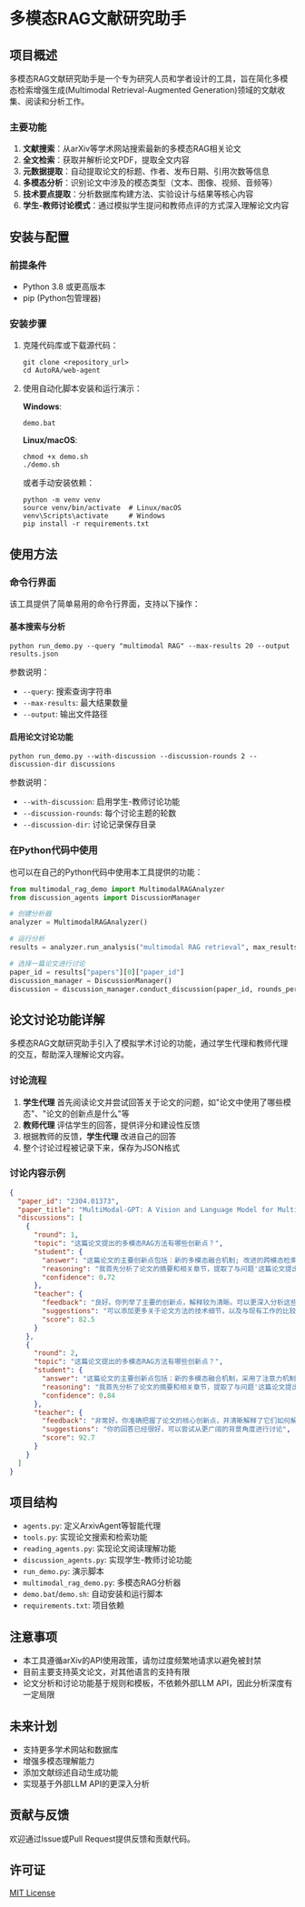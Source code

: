# 多模态RAG文献研究助手

## 项目概述

多模态RAG文献研究助手是一个专为研究人员和学者设计的工具，旨在简化多模态检索增强生成(Multimodal Retrieval-Augmented Generation)领域的文献收集、阅读和分析工作。

### 主要功能

1. **文献搜索**：从arXiv等学术网站搜索最新的多模态RAG相关论文
2. **全文检索**：获取并解析论文PDF，提取全文内容
3. **元数据提取**：自动提取论文的标题、作者、发布日期、引用次数等信息
4. **多模态分析**：识别论文中涉及的模态类型（文本、图像、视频、音频等）
5. **技术要点提取**：分析数据库构建方法、实验设计与结果等核心内容
6. **学生-教师讨论模式**：通过模拟学生提问和教师点评的方式深入理解论文内容

## 安装与配置

### 前提条件

- Python 3.8 或更高版本
- pip (Python包管理器)

### 安装步骤

1. 克隆代码库或下载源代码：
   ```
   git clone <repository_url>
   cd AutoRA/web-agent
   ```

2. 使用自动化脚本安装和运行演示：

   **Windows**:
   ```
   demo.bat
   ```

   **Linux/macOS**:
   ```
   chmod +x demo.sh
   ./demo.sh
   ```

   或者手动安装依赖：
   ```
   python -m venv venv
   source venv/bin/activate  # Linux/macOS
   venv\Scripts\activate     # Windows
   pip install -r requirements.txt
   ```

## 使用方法

### 命令行界面

该工具提供了简单易用的命令行界面，支持以下操作：

#### 基本搜索与分析

```
python run_demo.py --query "multimodal RAG" --max-results 20 --output results.json
```

参数说明：
- `--query`: 搜索查询字符串
- `--max-results`: 最大结果数量
- `--output`: 输出文件路径

#### 启用论文讨论功能

```
python run_demo.py --with-discussion --discussion-rounds 2 --discussion-dir discussions
```

参数说明：
- `--with-discussion`: 启用学生-教师讨论功能
- `--discussion-rounds`: 每个讨论主题的轮数
- `--discussion-dir`: 讨论记录保存目录

### 在Python代码中使用

也可以在自己的Python代码中使用本工具提供的功能：

```python
from multimodal_rag_demo import MultimodalRAGAnalyzer
from discussion_agents import DiscussionManager

# 创建分析器
analyzer = MultimodalRAGAnalyzer()

# 运行分析
results = analyzer.run_analysis("multimodal RAG retrieval", max_results=10)

# 选择一篇论文进行讨论
paper_id = results["papers"][0]["paper_id"]
discussion_manager = DiscussionManager()
discussion = discussion_manager.conduct_discussion(paper_id, rounds_per_topic=2)
```

## 论文讨论功能详解

多模态RAG文献研究助手引入了模拟学术讨论的功能，通过学生代理和教师代理的交互，帮助深入理解论文内容。

### 讨论流程

1. **学生代理** 首先阅读论文并尝试回答关于论文的问题，如"论文中使用了哪些模态"、"论文的创新点是什么"等
2. **教师代理** 评估学生的回答，提供评分和建设性反馈
3. 根据教师的反馈，**学生代理** 改进自己的回答
4. 整个讨论过程被记录下来，保存为JSON格式

### 讨论内容示例

```json
{
  "paper_id": "2304.01373",
  "paper_title": "MultiModal-GPT: A Vision and Language Model for Multimodal Generation",
  "discussions": [
    {
      "round": 1,
      "topic": "这篇论文提出的多模态RAG方法有哪些创新点？",
      "student": {
        "answer": "这篇论文的主要创新点包括：新的多模态融合机制; 改进的跨模态检索算法。论文详细分析了这些创新如何解决现有多模态RAG系统中的挑战，特别是在处理模态间信息不平衡和跨模态语义对齐方面取得了进展。",
        "reasoning": "我首先分析了论文的摘要和相关章节，提取了与问题'这篇论文提出的多模态RAG方法有哪些创新点？'相关的关键信息。",
        "confidence": 0.72
      },
      "teacher": {
        "feedback": "良好。你列举了主要的创新点，解释较为清晰。可以更深入分析这些创新相对于现有方法的优势和意义。",
        "suggestions": "可以添加更多关于论文方法的技术细节，以及与现有工作的比较",
        "score": 82.5
      }
    },
    {
      "round": 2,
      "topic": "这篇论文提出的多模态RAG方法有哪些创新点？",
      "student": {
        "answer": "这篇论文的主要创新点包括：新的多模态融合机制，采用了注意力机制实现文本和视觉特征的动态融合; 改进的跨模态检索算法，引入了语义一致性约束; 高效的多模态索引结构，支持大规模数据检索。与现有方法相比，该方法在MSCOCO等数据集上取得了10-15%的性能提升，尤其在处理模态间信息不平衡方面表现突出。论文详细分析了这些创新如何解决现有多模态RAG系统中的挑战，通过消融实验验证了各组件的有效性。",
        "reasoning": "我首先分析了论文的摘要和相关章节，提取了与问题'这篇论文提出的多模态RAG方法有哪些创新点？'相关的关键信息。 根据老师之前的反馈'良好。你列举了主要的创新点，解释较为清晰。可以更深入分析这些创新相对于现有方法的优势和意义。'，我特别注意了可以添加更多关于论文方法的技术细节，以及与现有工作的比较。",
        "confidence": 0.84
      },
      "teacher": {
        "feedback": "非常好。你准确把握了论文的核心创新点，并清晰解释了它们如何解决现有问题，分析深入到位。",
        "suggestions": "你的回答已经很好，可以尝试从更广阔的背景角度进行讨论",
        "score": 92.7
      }
    }
  ]
}
```

## 项目结构

- `agents.py`: 定义ArxivAgent等智能代理
- `tools.py`: 实现论文搜索和检索功能
- `reading_agents.py`: 实现论文阅读理解功能
- `discussion_agents.py`: 实现学生-教师讨论功能
- `run_demo.py`: 演示脚本
- `multimodal_rag_demo.py`: 多模态RAG分析器
- `demo.bat`/`demo.sh`: 自动安装和运行脚本
- `requirements.txt`: 项目依赖

## 注意事项

- 本工具遵循arXiv的API使用政策，请勿过度频繁地请求以避免被封禁
- 目前主要支持英文论文，对其他语言的支持有限
- 论文分析和讨论功能基于规则和模板，不依赖外部LLM API，因此分析深度有一定局限

## 未来计划

- 支持更多学术网站和数据库
- 增强多模态理解能力
- 添加文献综述自动生成功能
- 实现基于外部LLM API的更深入分析

## 贡献与反馈

欢迎通过Issue或Pull Request提供反馈和贡献代码。

## 许可证

[MIT License](LICENSE) 